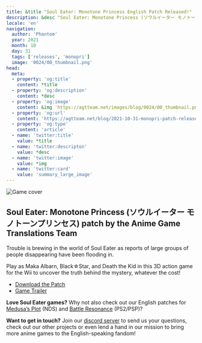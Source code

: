 ```yaml
---
title: &title "Soul Eater: Monotone Princess English Patch Released!"
description: &desc "Soul Eater: Monotone Princess (ソウルイーター モノトーンプリンセス) patch by the Anime Game Translations Team"
locale: 'en'
navigation:
  author: 'Phantom'
  year: 2021
  month: 10
  day: 31
  tags: ['releases', 'monopri']
  image: '0024/00_thumbnail.png'
head:
  meta:
  - property: 'og:title'
    content: *title
  - property: 'og:description'
    content: *desc
  - property: 'og:image'
    content: &img 'https://agtteam.net/images/blog/0024/00_thumbnail.png'
  - property: 'og:url'
    content: 'https://agtteam.net/blog/2021-10-31-monopri-patch-release'
  - property: 'og:type'
    content: 'article'
  - name: 'twitter:title'
    value: *title
  - name: 'twitter:descripton'
    value: *desc
  - name: 'twitter:image'
    value: *img
  - name: 'twitter:card'
    value: 'summary_large_image'
---
```


![Game cover](/images/blog/0024/666547893190148097_0.png)

## Soul Eater: Monotone Princess (ソウルイーター モノトーンプリンセス) patch by the Anime Game Translations Team

Trouble is brewing in the world of Soul Eater as reports of large groups of people disappearing have been flooding in.

Play as Maka Albarn, Black☆Star, and Death the Kid in this 3D action game for the Wii to uncover the truth behind the mystery, whatever the cost!

*   [Download the Patch](/monopri)
*   [Game Trailer](https://youtu.be/NWseRuFc6TI)

**Love Soul Eater games?**
Why not also check out our English patches for [Medusa’s Plot](https://agtteam.tumblr.com/post/619289551323725824/) (NDS) and [Battle Resonance](https://agtteam.tumblr.com/post/681343377005068288/) (PS2/PSP)?

**Want to get in touch?**
Join our [discord server](https://discord.gg/UUF7Zbm) to send us your questions, check out our other projects or even lend a hand in our mission to bring more anime games to the English-speaking fandom!
